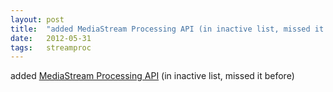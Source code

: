 ```yaml
---
layout: post
title:  "added MediaStream Processing API (in inactive list, missed it before)"
date:   2012-05-31
tags:   streamproc
---
```


added [MediaStream Processing API](/spec/streamproc) (in inactive list, missed it before)

